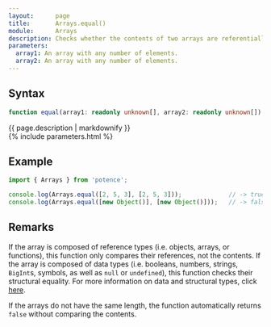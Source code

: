```yaml
---
layout:      page
title:       Arrays.equal()
module:      Arrays
description: Checks whether the contents of two arrays are referentially equal.
parameters:
  array1: An array with any number of elements.
  array2: An array with any number of elements.
---
```

## Syntax

```ts
function equal(array1: readonly unknown[], array2: readonly unknown[]): boolean
```

<div class="description">{{ page.description | markdownify }}</div>
{% include parameters.html %}

## Example

```ts
import { Arrays } from 'potence';

console.log(Arrays.equal([2, 5, 3], [2, 5, 3]));             // -> true
console.log(Arrays.equal([new Object()], [new Object()]));   // -> false
```

## Remarks

If the array is composed of reference types (i.e. objects, arrays, or
functions), this function only compares their references, not the contents. If
the array is composed of data types (i.e. booleans, numbers, strings, `BigInt`s,
symbols, as well as `null` or `undefined`), this function checks their
structural equality. For more information on data and structural types, click
[here](https://developer.mozilla.org/en-US/docs/Web/JavaScript/Data_structures).

If the arrays do not have the same length, the function automatically returns
`false` without comparing the contents.
